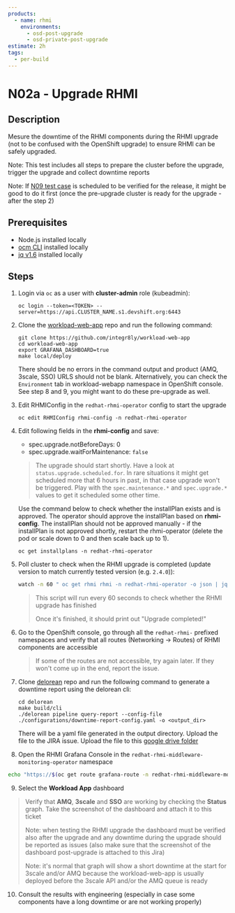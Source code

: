 ```yaml
---
products:
  - name: rhmi
    environments:
      - osd-post-upgrade
      - osd-private-post-upgrade
estimate: 2h
tags:
  - per-build
---
```


# N02a - Upgrade RHMI

## Description

Mesure the downtime of the RHMI components during the RHMI upgrade (not to be confused with the OpenShift upgrade) to ensure RHMI can be safely upgraded.

Note: This test includes all steps to prepare the cluster before the upgrade, trigger the upgrade and collect downtime reports

Note: If [N09 test case](https://github.com/integr8ly/integreatly-operator/blob/master/test-cases/tests/upgrade/n09-verify-that-upgrades-rollout-can-be-paused.md) is scheduled to be verified for the release, it might be good to do it first (once the pre-upgrade cluster is ready for the upgrade - after the step 2)

## Prerequisites

- Node.js installed locally
- [ocm CLI](https://github.com/openshift-online/ocm-cli/releases) installed locally
- [jq v1.6](https://github.com/stedolan/jq/releases) installed locally

## Steps

1. Login via `oc` as a user with **cluster-admin** role (kubeadmin):

   ```
   oc login --token=<TOKEN> --server=https://api.CLUSTER_NAME.s1.devshift.org:6443
   ```

2. Clone the [workload-web-app](https://github.com/integr8ly/workload-web-app) repo and run the following command:

   ```
   git clone https://github.com/integr8ly/workload-web-app
   cd workload-web-app
   export GRAFANA_DASHBOARD=true
   make local/deploy
   ```

   There should be no errors in the command output and product (AMQ, 3scale, SSO) URLS should not be blank. Alternatively, you can check the `Environment` tab in workload-webapp namespace in OpenShift console. See step 8 and 9, you might want to do these pre-upgrade as well.

3. Edit RHMIConfig in the `redhat-rhmi-operator` config to start the upgrade

   ```
   oc edit RHMIConfig rhmi-config -n redhat-rhmi-operator
   ```

4. Edit following fields in the **rhmi-config** and save:

   - spec.upgrade.notBeforeDays: 0
   - spec.upgrade.waitForMaintenance: `false`

   > The upgrade should start shortly. Have a look at `status.upgrade.scheduled.for`. In rare situations it might get scheduled more that 6 hours in past, in that case upgrade won't be triggered. Play with the `spec.maintenance.*` and `spec.upgrade.*` values to get it scheduled some other time.

   Use the command below to check whether the installPlan exists and is approved. The operator should approve the installPlan based on **rhmi-config**. The installPlan should not be approved manually - if the installPlan is not approved shortly, restart the rhmi-operator (delete the pod or scale down to 0 and then scale back up to 1).

   ```
   oc get installplans -n redhat-rhmi-operator
   ```

5. Poll cluster to check when the RHMI upgrade is completed (update version to match currently tested version (e.g. `2.4.0`)):

   ```bash
   watch -n 60 " oc get rhmi rhmi -n redhat-rhmi-operator -o json | jq -r .status.version | grep -q "2.x.x" && echo 'RHMI Upgrade completed\!'"
   ```

   > This script will run every 60 seconds to check whether the RHMI upgrade has finished
   >
   > Once it's finished, it should print out "Upgrade completed!"

6. Go to the OpenShift console, go through all the `redhat-rhmi-` prefixed namespaces and verify that all routes (Networking -> Routes) of RHMI components are accessible

   > If some of the routes are not accessible, try again later. If they won't come up in the end, report the issue.

7. Clone [delorean](https://github.com/integr8ly/delorean) repo and run the following command to generate a downtime report using the delorean cli:

   ```
   cd delorean
   make build/cli
   ./delorean pipeline query-report --config-file ./configurations/downtime-report-config.yaml -o <output_dir>
   ```

   There will be a yaml file generated in the output directory. Upload the file to the JIRA issue. Upload the file to this [google drive folder](https://drive.google.com/drive/folders/10Gn8fMiZGgW_34kHlC2n1qigdfJytCpx?usp=sharing)

8. Open the RHMI Grafana Console in the `redhat-rhmi-middleware-monitoring-operator` namespace

```bash
echo "https://$(oc get route grafana-route -n redhat-rhmi-middleware-monitoring-operator -o=jsonpath='{.spec.host}')"
```

9. Select the **Workload App** dashboard

> Verify that **AMQ**, **3scale** and **SSO** are working by checking the **Status** graph.
> Take the screenshot of the dashboard and attach it to this ticket
>
> Note: when testing the RHMI upgrade the dashboard must be verified also after the upgrade and any downtime during the upgrade should be reported as issues (also make sure that the screenshot of the dashboard post-upgrade is attached to this Jira)
>
> Note: it's normal that graph will show a short downtime at the start for 3scale and/or AMQ because the workload-web-app is usually deployed before the 3scale API and/or the AMQ queue is ready

10. Consult the results with engineering (especially in case some components have a long downtime or are not working properly)
